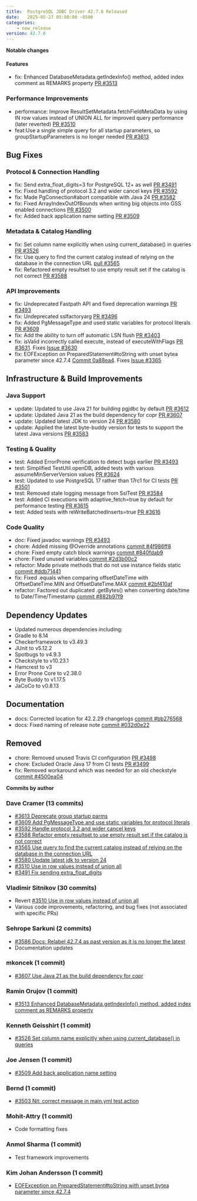 ```yaml
---
title:  PostgreSQL JDBC Driver 42.7.6 Released
date:   2025-05-27 05:00:00 -0500
categories:
    - new_release
version: 42.7.6
---
```

**Notable changes**


#### Features
* fix: Enhanced DatabaseMetadata.getIndexInfo() method, added index comment as REMARKS property [PR #3513](https://github.com/pgjdbc/pgjdbc/pull/3513)

### Performance Improvements
* performance: Improve ResultSetMetadata.fetchFieldMetaData by using IN row values instead of UNION ALL for improved query performance (later reverted) [PR #3510](https://github.com/pgjdbc/pgjdbc/pull/3510)
* feat:Use a single simple query for all startup parameters, so groupStartupParameters is no longer needed  [PR #3613](https://github.com/pgjdbc/pgjdbc/pull/3613)

## Bug Fixes

### Protocol & Connection Handling
* fix: Send extra_float_digits=3 for PostgreSQL 12+ as well  [PR #3491](https://github.com/pgjdbc/pgjdbc/pull/3491)
* fix: Fixed handling of protocol 3.2 and wider cancel keys [PR #3592](https://github.com/pgjdbc/pgjdbc/pull/3592)
* fix: Made PgConnection#abort compatible with Java 24 [PR #3582](https://github.com/pgjdbc/pgjdbc/pull/3582)
* fix: Fixed ArrayIndexOutOfBounds when writing big objects into GSS enabled connections [PR #3500](https://github.com/pgjdbc/pgjdbc/pull/3500)
* fix: Added back application name setting [PR #3509](https://github.com/pgjdbc/pgjdbc/pull/3509)

### Metadata & Catalog Handling
* fix: Set column name explicitly when using current_database() in queries [PR #3526](https://github.com/pgjdbc/pgjdbc/pull/3526)
* fix: Use query to find the current catalog instead of relying on the database in the connection URL [pull #3565](https://github.com/pgjdbc/pgjdbc/pull/3565)
* fix: Refactored empty resultset to use empty result set if the catalog is not correct [PR #3588](https://github.com/pgjdbc/pgjdbc/pull/3588)

### API Improvements
* fix: Undeprecated Fastpath API and fixed deprecation warnings [PR #3493](https://github.com/pgjdbc/pgjdbc/pull/3493)
* fix: Undeprecated sslfactoryarg [PR #3496](https://github.com/pgjdbc/pgjdbc/pull/3496)
* fix: Added PgMessageType and used static variables for protocol literals [PR #3609](https://github.com/pgjdbc/pgjdbc/pull/3609)
* fix: Add the ability to turn off automatic LSN flush [PR #3403](https://github.com/pgjdbc/pgjdbc/pull/3403)
* fix: isValid incorrectly called execute, instead of executeWithFlags [PR #3631](https://github.com/pgjdbc/pgjdbc/pull/3631). Fixes [Issue #3630](https://github.com/pgjdbc/pgjdbc/issues/3630)
* fix: EOFException on PreparedStatement#toString with unset bytea parameter since 42.7.4 [Commit 0a88ea4](https://github.com/pgjdbc/pgjdbc/commit/0a88ea425e86dce691a96d6aa7023c20ac887b98). Fixes [Issue #3365](https://github.com/pgjdbc/pgjdbc/issues/3365)

## Infrastructure & Build Improvements

### Java Support
* update: Updated to use Java 21 for building pgjdbc by default [PR #3612](https://github.com/pgjdbc/pgjdbc/pull/3612)
* update: Updated Java 21 as the build dependency for copr [PR #3607](https://github.com/pgjdbc/pgjdbc/pull/3607)
* update: Updated latest JDK to version 24 [PR #3580](https://github.com/pgjdbc/pgjdbc/pull/3580)
* update: Applied the latest byte-buddy version for tests to support the latest Java versions [PR #3583](https://github.com/pgjdbc/pgjdbc/pull/3583)

### Testing & Quality
* test: Added ErrorProne verification to detect bugs earlier [PR #3493](https://github.com/pgjdbc/pgjdbc/pull/3493)
* test: Simplified TestUtil.openDB, added tests with various assumeMinServerVersion values [PR #3624](https://github.com/pgjdbc/pgjdbc/pull/3614)
* test: Updated to use PostgreSQL 17 rather than 17rc1 for CI tests [PR #3501](https://github.com/pgjdbc/pgjdbc/pull/3501)
* test: Removed stale logging message from SslTest [PR #3584](https://github.com/pgjdbc/pgjdbc/pull/3584)
* test: Added CI executions with adaptive_fetch=true by default for performance testing [PR #3615](https://github.com/pgjdbc/pgjdbc/pull/3615)
* test: Added tests with reWriteBatchedInserts=true [PR #3616](https://github.com/pgjdbc/pgjdbc/pull/3616)


### Code Quality
* doc: Fixed javadoc warnings [PR #3493](https://github.com/pgjdbc/pgjdbc/pull/3493)
* chore: Added missing @Override annotations [commit #4f986ff8](https://github.com/pgjdbc/pgjdbc/commit/4f986ff8)
* chore: Fixed empty catch block warnings [commit #840fdab9](https://github.com/pgjdbc/pgjdbc/commit/840fdab9)
* chore: Fixed unused variables [commit #2d3b00c2](https://github.com/pgjdbc/pgjdbc/commit/2d3b00c2)
* refactor: Made private methods that do not use instance fields static [commit #ddb71441](https://github.com/pgjdbc/pgjdbc/commit/ddb71441)
* fix: Fixed .equals when comparing offsetDateTime with OffsetDateTime.MIN and OffsetDateTime.MAX [commit #2bf410af](https://github.com/pgjdbc/pgjdbc/commit/2bf410af)
* refactor: Factored out duplicated .getBytes() when converting date/time to Date/Time/Timestamp [commit #882b97f9](https://github.com/pgjdbc/pgjdbc/commit/882b97f9)

## Dependency Updates
* Updated numerous dependencies including:
* Gradle to 8.14
* Checkerframework to v3.49.3
* JUnit to v5.12.2
* Spotbugs to v4.9.3
* Checkstyle to v10.23.1
* Hamcrest to v3
* Error Prone Core to v2.38.0
* Byte Buddy to v1.17.5
* JaCoCo to v0.8.13

## Documentation
* docs: Corrected location for 42.2.29 changelogs [commit #bb276568](https://github.com/pgjdbc/pgjdbc/commit/bb276568)
* docs: Fixed naming of release note [commit #032d0e22](https://github.com/pgjdbc/pgjdbc/commit/032d0e22)

## Removed
* chore: Removed unused Travis CI configuration [PR #3498](https://github.com/pgjdbc/pgjdbc/pull/3498)
* chore: Excluded Oracle Java 17 from CI tests [PR #3499](https://github.com/pgjdbc/pgjdbc/pull/3499)
* fix: Removed workaround which was needed for an old checkstyle [commit #4500ea04](https://github.com/pgjdbc/pgjdbc/commit/4500ea04)

**Commits by author**

### Dave Cramer (13 commits)
- [#3613 Deprecate group startup parms](https://github.com/pgjdbc/pgjdbc/pull/3613)
- [#3609 Add PgMessageType and use static variables for protocol literals](https://github.com/pgjdbc/pgjdbc/pull/3609)
- [#3592 Handle protocol 3.2 and wider cancel keys](https://github.com/pgjdbc/pgjdbc/pull/3592)
- [#3588 Refactor empty resultset to use empty result set if the catalog is not correct](https://github.com/pgjdbc/pgjdbc/pull/3588)
- [#3565 Use query to find the current catalog instead of relying on the database in the connection URL](https://github.com/pgjdbc/pgjdbc/pull/3565)
- [#3580 Update latest jdk to version 24](https://github.com/pgjdbc/pgjdbc/pull/3580)
- [#3510 Use in row values instead of union all](https://github.com/pgjdbc/pgjdbc/pull/3510)
- [#3491 Fix sending extra_float_digits](https://github.com/pgjdbc/pgjdbc/pull/3491)

### Vladimir Sitnikov (30 commits)
- Revert [#3510 Use in row values instead of union all](https://github.com/pgjdbc/pgjdbc/pull/3510)
- Various code improvements, refactoring, and bug fixes (not associated with specific PRs)

### Sehrope Sarkuni (2 commits)
- [#3586 Docs: Relabel 42.7.4 as past version as it is no longer the latest](https://github.com/pgjdbc/pgjdbc/pull/3586)
- Documentation updates

### mkoncek (1 commit)
- [#3607 Use Java 21 as the build dependency for copr](https://github.com/pgjdbc/pgjdbc/pull/3607)

### Ramin Orujov (1 commit)
- [#3513 Enhanced DatabaseMetadata.getIndexInfo() method, added index comment as REMARKS property](https://github.com/pgjdbc/pgjdbc/pull/3513)

### Kenneth Geisshirt (1 commit)
- [#3526 Set column name explicitly when using current_database() in queries](https://github.com/pgjdbc/pgjdbc/pull/3526)

### Joe Jensen (1 commit)
- [#3509 Add back application name setting](https://github.com/pgjdbc/pgjdbc/pull/3509)

### Bernd (1 commit)
- [#3503 Nit: correct message in main.yml test action](https://github.com/pgjdbc/pgjdbc/pull/3503)

### Mohit-Attry (1 commit)
- Code formatting fixes

### Anmol Sharma (1 commit)
- Test framework improvements

### Kim Johan Andersson (1 commit)
- [EOFException on PreparedStatement#toString with unset bytea parameter since 42.7.4](https://github.com/pgjdbc/pgjdbc/commit/0a88ea425e86dce691a96d6aa7023c20ac887b98) 
